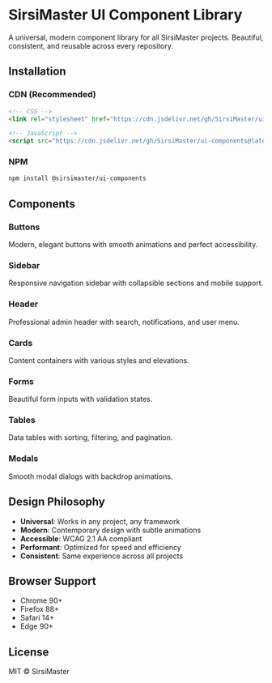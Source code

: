 # SirsiMaster UI Component Library

A universal, modern component library for all SirsiMaster projects. Beautiful, consistent, and reusable across every repository.

## Installation

### CDN (Recommended)
```html
<!-- CSS -->
<link rel="stylesheet" href="https://cdn.jsdelivr.net/gh/SirsiMaster/ui-components@latest/dist/sirsimaster-ui.css">

<!-- JavaScript -->
<script src="https://cdn.jsdelivr.net/gh/SirsiMaster/ui-components@latest/dist/sirsimaster-ui.js"></script>
```

### NPM
```bash
npm install @sirsimaster/ui-components
```

## Components

### Buttons
Modern, elegant buttons with smooth animations and perfect accessibility.

### Sidebar
Responsive navigation sidebar with collapsible sections and mobile support.

### Header
Professional admin header with search, notifications, and user menu.

### Cards
Content containers with various styles and elevations.

### Forms
Beautiful form inputs with validation states.

### Tables
Data tables with sorting, filtering, and pagination.

### Modals
Smooth modal dialogs with backdrop animations.

## Design Philosophy

- **Universal**: Works in any project, any framework
- **Modern**: Contemporary design with subtle animations
- **Accessible**: WCAG 2.1 AA compliant
- **Performant**: Optimized for speed and efficiency
- **Consistent**: Same experience across all projects

## Browser Support

- Chrome 90+
- Firefox 88+
- Safari 14+
- Edge 90+

## License

MIT © SirsiMaster
